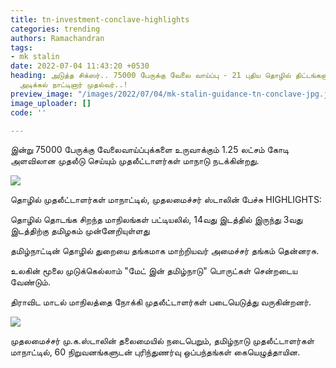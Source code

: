 ```yaml
---
title: tn-investment-conclave-highlights
categories: trending
authors: Ramachandran
tags:
- mk stalin
date: 2022-07-04 11:43:20 +0530
heading: அடுத்த சிக்ஸர்.. 75000 பேருக்கு வேலை வாய்ப்பு - 21 புதிய தொழில் திட்டங்களுக்கு
  அடிக்கல் நாட்டினார் முதல்வர்..!
preview_image: "/images/2022/07/04/mk-stalin-guidance-tn-conclave-jpg.jpeg"
image_uploader: []
code: ''

---
```

இன்று 75000 பேருக்கு வேலைவாய்ப்புக்களை உருவாக்கும் 1.25 லட்சம் கோடி அளவிலான முதலீடு செய்யும் முதலீட்டாளர்கள் மாநாடு நடக்கின்றது.

![](/images/2022/07/04/tn-investment-conclave-jpg.jpeg)

தொழில் முதலீட்டாளர்கள் மாநாட்டில், முதலமைச்சர் ஸ்டாலின் பேச்சு HIGHLIGHTS:

தொழில் தொடங்க சிறந்த மாநிலங்கள் பட்டியலில், 14வது இடத்தில் இருந்து 3வது இடத்திற்கு தமிழகம் முன்னேறியுள்ளது

தமிழ்நாட்டின் தொழில் துறையை தங்கமாக மாற்றியவர் அமைச்சர் தங்கம் தென்னரசு.

உலகின் மூலை முடுக்கெல்லாம் "மேட் இன் தமிழ்நாடு" பொருட்கள் சென்றடைய வேண்டும்.

திராவிட மாடல் மாநிலத்தை நோக்கி முதலீட்டாளர்கள் படையெடுத்து வருகின்றனர்.

![](/images/2022/07/04/tn-investment-conclave-1-jpg.jpeg)

முதலமைச்சர் மு.க.ஸ்டாலின் தலைமையில் நடைபெறும், தமிழ்நாடு முதலீட்டாளர்கள் மாநாட்டில், 60 நிறுவனங்களுடன்  புரிந்துணர்வு ஒப்பந்தங்கள் கையெழுத்தாயின.
